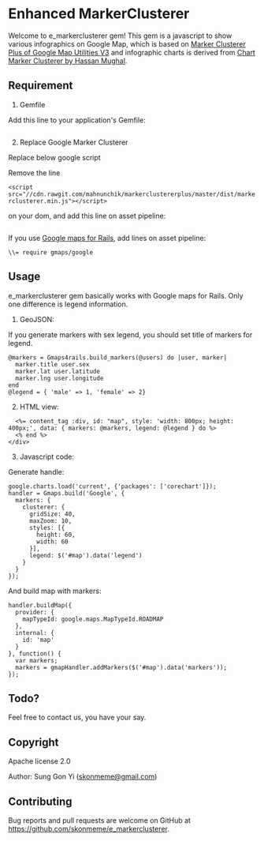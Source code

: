 # Enhanced MarkerClusterer

Welcome to e_markerclusterer gem! This gem is a javascript to show various infographics on Google Map, which is based on [Marker Clusterer Plus of Google Map Utilities V3](https://github.com/printercu/google-maps-utility-library-v3-read-only/tree/master/markerclustererplus) and infographic charts is derived from [Chart Marker Clusterer by Hassan Mughal](https://github.com/hassanlatif/chart-marker-clusterer).

## Requirement

1) Gemfile

Add this line to your application's Gemfile:

```gem 'e_markerclusterer'
```

2) Replace Google Marker Clusterer

Replace below google script

Remove the line 

```<script src="//cdn.rawgit.com/mahnunchik/markerclustererplus/master/dist/markerclusterer.min.js"></script>```

on your dom, and add this line on asset pipeline:

```\\= require e_markerclusterer
```

If you use [Google maps for Rails](https://github.com/apneadiving/Google-Maps-for-Rails), add lines on asset pipeline:

```\\= require e_markerclusterer
\\= require gmaps/google
```

## Usage

e_markerclusterer gem basically works with Google maps for Rails. Only one difference is legend information.

1) GeoJSON:

If you generate markers with sex legend, you should set title of markers for legend.

```@users = User.all
@markers = Gmaps4rails.build_markers(@users) do |user, marker|
  marker.title user.sex
  marker.lat user.latitude
  marker.lng user.longitude
end
@legend = { 'male' => 1, 'female' => 2}
```

2) HTML view:

```<div style='width: 800px;'>
  <%= content_tag :div, id: "map", style: 'width: 800px; height: 400px;', data: { markers: @markers, legend: @legend } do %>
  <% end %>
</div>
```

3) Javascript code:

Generate handle:

```var handler;
google.charts.load('current', {'packages': ['corechart']});
handler = Gmaps.build('Google', {
  markers: {
    clusterer: {
      gridSize: 40,
      maxZoom: 10,
      styles: [{
        height: 60,
        width: 60
      }],
      legend: $('#map').data('legend')
    }
  }
});
```

And build map with markers:

```
handler.buildMap({
  provider: {
    mapTypeId: google.maps.MapTypeId.ROADMAP
  },
  internal: {
    id: 'map'
  }
}, function() {
  var markers;
  markers = gmapHandler.addMarkers($('#map').data('markers'));
});
```

## Todo?

Feel free to contact us, you have your say.

## Copyright

Apache license 2.0

Author: Sung Gon Yi (skonmeme@gmail.com)

## Contributing

Bug reports and pull requests are welcome on GitHub at https://github.com/skonmeme/e_markerclusterer.

